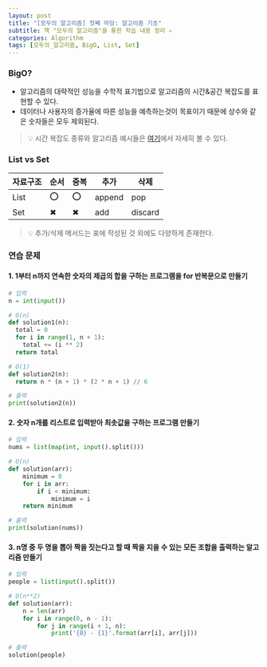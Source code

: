 ```yaml
---
layout: post
title: "[모두의 알고리즘] 첫째 마당: 알고리즘 기초"
subtitle: 책 "모두의 알고리즘"을 통한 학습 내용 정리 ✍
categories: Algorithm
tags: [모두의_알고리즘, BigO, List, Set]
---
```


### BigO?

- 알고리즘의 대략적인 성능을 수학적 표기법으로 알고리즘의 시간&공간 복잡도를 표현할 수 있다.
- 데이터나 사용자의 증가율에 따른 성능을 예측하는것이 목표이기 때문에
  상수와 같은 숫자들은 모두 제외된다.

> 💡 시간 복잡도 종류와 알고리즘 예시들은 [여기](https://www.youtube.com/watch?v=6Iq5iMCVsXA)에서 자세히 볼 수 있다.

### List vs Set

| 자료구조 | 순서 | 중복 | 추가   | 삭제    |
| -------- | ---- | ---- | ------ | ------- |
| List     | ⭕   | ⭕   | append | pop     |
| Set      | ✖    | ✖    | add    | discard |

> 💡 추가/삭제 메서드는 표에 작성된 것 외에도 다양하게 존재한다.

### 연습 문제

#### 1. 1부터 n까지 연속한 숫자의 제곱의 합을 구하는 프로그램을 for 반복문으로 만들기

```python
# 입력
n = int(input())

# O(n)
def solution1(n):
  total = 0
  for i in range(1, n + 1):
    total += (i ** 2)
  return total

# O(1)
def solution2(n):
  return n * (n + 1) * (2 * n + 1) // 6

# 출력
print(solution2(n))
```

#### 2. 숫자 n개를 리스트로 입력받아 최솟값을 구하는 프로그램 만들기

```python
# 입력
nums = list(map(int, input().split()))

# O(n)
def solution(arr):
    minimum = 0
    for i in arr:
        if i < minimum:
            minimum = i
    return minimum

# 출력
print(solution(nums))
```

#### 3. n명 중 두 명을 뽑아 짝을 짓는다고 할 때 짝을 지을 수 있는 모든 조합을 출력하는 알고리즘 만들기

```python
# 입력
people = list(input().split())

# O(n**2)
def solution(arr):
    n = len(arr)
    for i in range(0, n - 1):
        for j in range(i + 1, n):
            print('{0} - {1}'.format(arr[i], arr[j]))

# 출력
solution(people)
```
